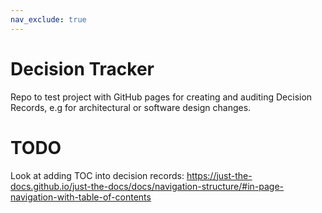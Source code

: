 ```yaml
---
nav_exclude: true
---
```


# Decision Tracker
Repo to test project with GitHub pages for creating and auditing Decision Records, e.g for architectural or software design changes.

# TODO
Look at adding TOC into decision records: https://just-the-docs.github.io/just-the-docs/docs/navigation-structure/#in-page-navigation-with-table-of-contents
